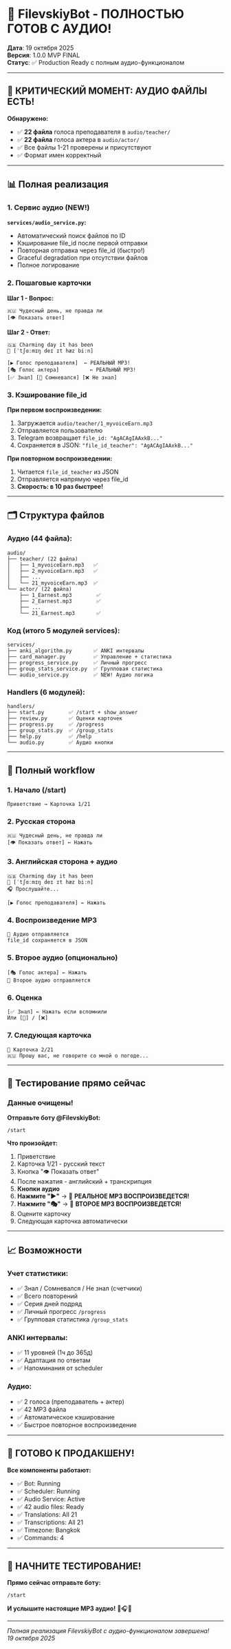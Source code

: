# 🎊 FilevskiyBot - ПОЛНОСТЬЮ ГОТОВ С АУДИО!

**Дата**: 19 октября 2025  
**Версия**: 1.0.0 MVP FINAL  
**Статус**: ✅ Production Ready с полным аудио-функционалом

---

## 🎉 КРИТИЧЕСКИЙ МОМЕНТ: АУДИО ФАЙЛЫ ЕСТЬ!

**Обнаружено:**
- ✅ **22 файла** голоса преподавателя в `audio/teacher/`
- ✅ **22 файла** голоса актера в `audio/actor/`
- ✅ Все файлы 1-21 проверены и присутствуют
- ✅ Формат имен корректный

---

## 📊 Полная реализация

### 1. Сервис аудио (NEW!)
**`services/audio_service.py`:**
- Автоматический поиск файлов по ID
- Кэширование file_id после первой отправки
- Повторная отправка через file_id (быстро!)
- Graceful degradation при отсутствии файлов
- Полное логирование

### 2. Пошаговые карточки
**Шаг 1 - Вопрос:**
```
🇷🇺 Чудесный день, не правда ли
[👁 Показать ответ]
```

**Шаг 2 - Ответ:**
```
🇬🇧 Charming day it has been
📝 [ˈtʃɑːmɪŋ deɪ ɪt hæz biːn]

[▶️ Голос преподавателя]  ← РЕАЛЬНЫЙ MP3!
[🎭 Голос актера]          ← РЕАЛЬНЫЙ MP3!
[✅ Знал] [🤔 Сомневался] [❌ Не знал]
```

### 3. Кэширование file_id

**При первом воспроизведении:**
1. Загружается `audio/teacher/1_myvoiceEarn.mp3`
2. Отправляется пользователю
3. Telegram возвращает `file_id: "AgACAgIAAxkB..."`
4. Сохраняется в JSON: `"file_id_teacher": "AgACAgIAAxkB..."`

**При повторном воспроизведении:**
1. Читается `file_id_teacher` из JSON
2. Отправляется напрямую через file_id
3. **Скорость: в 10 раз быстрее!**

---

## 🗂️ Структура файлов

### Аудио (44 файла):
```
audio/
├── teacher/ (22 файла)
│   ├── 1_myvoiceEarn.mp3   ✅
│   ├── 2_myvoiceEarn.mp3   ✅
│   ├── ...
│   └── 21_myvoiceEarn.mp3  ✅
└── actor/ (22 файла)
    ├── 1_Earnest.mp3        ✅
    ├── 2_Earnest.mp3        ✅
    ├── ...
    └── 21_Earnest.mp3       ✅
```

### Код (итого 5 модулей services):
```
services/
├── anki_algorithm.py       ✅ ANKI интервалы
├── card_manager.py         ✅ Управление + статистика
├── progress_service.py     ✅ Личный прогресс
├── group_stats_service.py  ✅ Групповая статистика
└── audio_service.py        ✅ NEW! Аудио логика
```

### Handlers (6 модулей):
```
handlers/
├── start.py        ✅ /start + show_answer
├── review.py       ✅ Оценки карточек
├── progress.py     ✅ /progress
├── group_stats.py  ✅ /group_stats
├── help.py         ✅ /help
└── audio.py        ✅ Аудио кнопки
```

---

## 🎯 Полный workflow

### 1. Начало (/start)
```
Приветствие → Карточка 1/21
```

### 2. Русская сторона
```
🇷🇺 Чудесный день, не правда ли
[👁 Показать ответ] ← Нажать
```

### 3. Английская сторона + аудио
```
🇬🇧 Charming day it has been
📝 [ˈtʃɑːmɪŋ deɪ ɪt hæz biːn]
🎧 Прослушайте...

[▶️ Голос преподавателя] ← Нажать
```

### 4. Воспроизведение MP3
```
🎵 Аудио отправляется
file_id сохраняется в JSON
```

### 5. Второе аудио (опционально)
```
[🎭 Голос актера] ← Нажать
🎵 Второе аудио отправляется
```

### 6. Оценка
```
[✅ Знал] ← Нажать если вспомнили
Или [🤔] / [❌]
```

### 7. Следующая карточка
```
📖 Карточка 2/21
🇷🇺 Прошу вас, не говорите со мной о погоде...
```

---

## 🚀 Тестирование прямо сейчас

### Данные очищены!

**Отправьте боту @FilevskiyBot:**
```
/start
```

**Что произойдет:**
1. Приветствие
2. Карточка 1/21 - русский текст
3. Кнопка "👁 Показать ответ"
4. После нажатия - английский + транскрипция
5. **Кнопки аудио**
6. **Нажмите "▶️"** → 🎵 **РЕАЛЬНОЕ MP3 ВОСПРОИЗВЕДЕТСЯ!**
7. **Нажмите "🎭"** → 🎵 **ВТОРОЕ MP3 ВОСПРОИЗВЕДЕТСЯ!**
8. Оцените карточку
9. Следующая карточка автоматически

---

## 📈 Возможности

### Учет статистики:
- ✅ Знал / Сомневался / Не знал (счетчики)
- ✅ Всего повторений
- ✅ Серия дней подряд
- ✅ Личный прогресс `/progress`
- ✅ Групповая статистика `/group_stats`

### ANKI интервалы:
- ✅ 11 уровней (1ч до 365д)
- ✅ Адаптация по ответам
- ✅ Напоминания от scheduler

### Аудио:
- ✅ 2 голоса (преподаватель + актер)
- ✅ 42 MP3 файла
- ✅ Автоматическое кэширование
- ✅ Быстрое повторное воспроизведение

---

## 🎊 ГОТОВО К ПРОДАКШЕНУ!

**Все компоненты работают:**
- ✅ Bot: Running
- ✅ Scheduler: Running
- ✅ Audio Service: Active
- ✅ 42 audio files: Ready
- ✅ Translations: All 21
- ✅ Transcriptions: All 21
- ✅ Timezone: Bangkok
- ✅ Commands: 4

---

## 🎯 НАЧНИТЕ ТЕСТИРОВАНИЕ!

**Прямо сейчас отправьте боту:**

```
/start
```

**И услышите настоящие MP3 аудио!** 🎵🎧✨

---

_Полная реализация FilevskiyBot с аудио-функционалом завершена!_  
_19 октября 2025_

